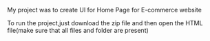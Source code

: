 My project was to create UI for Home Page for E-commerce website

To run the project,just download the zip file and then open the HTML file(make sure that all files and folder are present)
